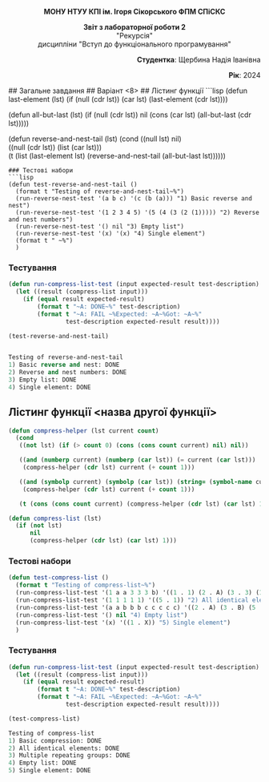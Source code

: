 <p align="center"><b>МОНУ НТУУ КПІ ім. Ігоря Сікорського ФПМ СПіСКС</b></p>
<p align="center">
<b>Звіт з лабораторної роботи 2</b><br/>
"Рекурсія"<br/>
дисципліни "Вступ до функціонального програмування"
</p>
<p align="right"><b>Студентка</b>: Щербина Надія Іванівна</p>
<p align="right"><b>Рік</b>: 2024</p>
## Загальне завдання
<!-- Зазначається загальне завдання -->
## Варіант <8>
<!-- Зазначається завдання за варіантом -->
## Лістинг функції <reverse-and-nest-tail>
```lisp
(defun last-element (lst)
  (if (null (cdr lst))
      (car lst)
      (last-element (cdr lst))))

(defun all-but-last (lst)
  (if (null (cdr lst))
      nil
      (cons (car lst) (all-but-last (cdr lst)))))


(defun reverse-and-nest-tail (lst)
  (cond
    ((null lst) nil)  
    ((null (cdr lst)) (list (car lst)))  
    (t (list (last-element lst) (reverse-and-nest-tail (all-but-last lst))))))  
```
### Тестові набори
```lisp
(defun test-reverse-and-nest-tail ()
  (format t "Testing of reverse-and-nest-tail~%")
  (run-reverse-nest-test '(a b c) '(c (b (a))) "1) Basic reverse and nest")
  (run-reverse-nest-test '(1 2 3 4 5) '(5 (4 (3 (2 (1))))) "2) Reverse and nest numbers")
  (run-reverse-nest-test '() nil "3) Empty list")
  (run-reverse-nest-test '(x) '(x) "4) Single element")
  (format t " ~%")
  )
```
### Тестування
```lisp
(defun run-compress-list-test (input expected-result test-description)
  (let ((result (compress-list input)))
    (if (equal result expected-result)
        (format t "~A: DONE~%" test-description)
        (format t "~A: FAIL ~%Expected: ~A~%Got: ~A~%"
                test-description expected-result result))))

(test-reverse-and-nest-tail)


Testing of reverse-and-nest-tail
1) Basic reverse and nest: DONE
2) Reverse and nest numbers: DONE
3) Empty list: DONE
4) Single element: DONE
```
## Лістинг функції <назва другої функції>
```lisp
(defun compress-helper (lst current count)
  (cond
   ((not lst) (if (> count 0) (cons (cons count current) nil) nil))

   ((and (numberp current) (numberp (car lst)) (= current (car lst)))
    (compress-helper (cdr lst) current (+ count 1)))

   ((and (symbolp current) (symbolp (car lst)) (string= (symbol-name current) (symbol-name (car lst))))
    (compress-helper (cdr lst) current (+ count 1)))

   (t (cons (cons count current) (compress-helper (cdr lst) (car lst) 1)))))

(defun compress-list (lst)
  (if (not lst)
      nil
      (compress-helper (cdr lst) (car lst) 1)))
```
### Тестові набори
```lisp
(defun test-compress-list ()
  (format t "Testing of compress-list~%")
  (run-compress-list-test '(1 a a 3 3 3 b) '((1 . 1) (2 . A) (3 . 3) (1 . B)) "1) Basic compression")
  (run-compress-list-test '(1 1 1 1 1) '((5 . 1)) "2) All identical elements")
  (run-compress-list-test '(a a b b b c c c c c) '((2 . A) (3 . B) (5 . C)) "3) Multiple repeating groups")
  (run-compress-list-test '() nil "4) Empty list")
  (run-compress-list-test '(x) '((1 . X)) "5) Single element")
  )
```
### Тестування
```lisp
(defun run-compress-list-test (input expected-result test-description)
  (let ((result (compress-list input)))
    (if (equal result expected-result)
        (format t "~A: DONE~%" test-description)
        (format t "~A: FAIL ~%Expected: ~A~%Got: ~A~%"
                test-description expected-result result))))

(test-compress-list)

Testing of compress-list
1) Basic compression: DONE
2) All identical elements: DONE
3) Multiple repeating groups: DONE
4) Empty list: DONE
5) Single element: DONE
```